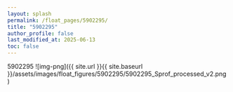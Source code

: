 ```yaml
---
layout: splash
permalink: /float_pages/5902295/
title: "5902295"
author_profile: false
last_modified_at: 2025-06-13
toc: false
---
```

 
5902295
![img-png]({{ site.url }}{{ site.baseurl }}/assets/images/float_figures/5902295/5902295_Sprof_processed_v2.png)